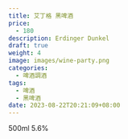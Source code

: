 ```yaml
---
title: 艾丁格 黑啤酒
price:
  - 180
description: Erdinger Dunkel
draft: true
weight: 4
image: images/wine-party.png
categories:
  - 啤酒調酒
tags:
  - 啤酒
  - 黑啤酒
date: 2023-08-22T20:21:09+08:00
---
```

 500ml 5.6% 